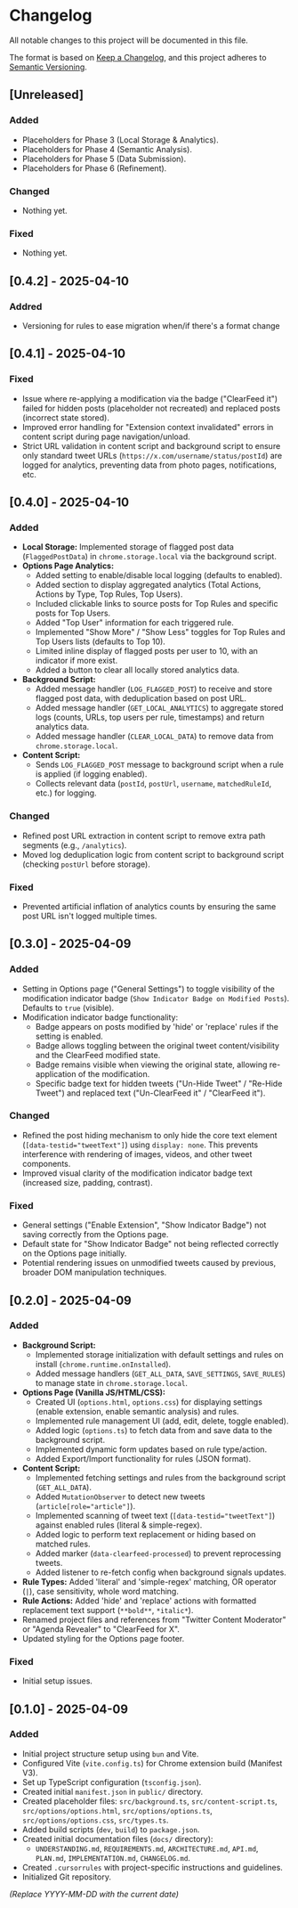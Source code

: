 # Changelog

All notable changes to this project will be documented in this file.

The format is based on [Keep a Changelog](https://keepachangelog.com/en/1.0.0/),
and this project adheres to [Semantic Versioning](https://semver.org/spec/v2.0.0.html).

## [Unreleased]
### Added
- Placeholders for Phase 3 (Local Storage & Analytics).
- Placeholders for Phase 4 (Semantic Analysis).
- Placeholders for Phase 5 (Data Submission).
- Placeholders for Phase 6 (Refinement).
### Changed
- Nothing yet.
### Fixed
- Nothing yet.

## [0.4.2] - 2025-04-10
### Addred
- Versioning for rules to ease migration when/if there's a format change

## [0.4.1] - 2025-04-10
### Fixed
- Issue where re-applying a modification via the badge ("ClearFeed it") failed for hidden posts (placeholder not recreated) and replaced posts (incorrect state stored).
- Improved error handling for "Extension context invalidated" errors in content script during page navigation/unload.
- Strict URL validation in content script and background script to ensure only standard tweet URLs (`https://x.com/username/status/postId`) are logged for analytics, preventing data from photo pages, notifications, etc.

## [0.4.0] - 2025-04-10
### Added
- **Local Storage:** Implemented storage of flagged post data (`FlaggedPostData`) in `chrome.storage.local` via the background script.
- **Options Page Analytics:**
    - Added setting to enable/disable local logging (defaults to enabled).
    - Added section to display aggregated analytics (Total Actions, Actions by Type, Top Rules, Top Users).
    - Included clickable links to source posts for Top Rules and specific posts for Top Users.
    - Added "Top User" information for each triggered rule.
    - Implemented "Show More" / "Show Less" toggles for Top Rules and Top Users lists (defaults to Top 10).
    - Limited inline display of flagged posts per user to 10, with an indicator if more exist.
    - Added a button to clear all locally stored analytics data.
- **Background Script:**
    - Added message handler (`LOG_FLAGGED_POST`) to receive and store flagged post data, with deduplication based on post URL.
    - Added message handler (`GET_LOCAL_ANALYTICS`) to aggregate stored logs (counts, URLs, top users per rule, timestamps) and return analytics data.
    - Added message handler (`CLEAR_LOCAL_DATA`) to remove data from `chrome.storage.local`.
- **Content Script:**
    - Sends `LOG_FLAGGED_POST` message to background script when a rule is applied (if logging enabled).
    - Collects relevant data (`postId`, `postUrl`, `username`, `matchedRuleId`, etc.) for logging.

### Changed
- Refined post URL extraction in content script to remove extra path segments (e.g., `/analytics`).
- Moved log deduplication logic from content script to background script (checking `postUrl` before storage).

### Fixed
- Prevented artificial inflation of analytics counts by ensuring the same post URL isn't logged multiple times.

## [0.3.0] - 2025-04-09
### Added
- Setting in Options page ("General Settings") to toggle visibility of the modification indicator badge (`Show Indicator Badge on Modified Posts`). Defaults to `true` (visible).
- Modification indicator badge functionality:
    - Badge appears on posts modified by 'hide' or 'replace' rules if the setting is enabled.
    - Badge allows toggling between the original tweet content/visibility and the ClearFeed modified state.
    - Badge remains visible when viewing the original state, allowing re-application of the modification.
    - Specific badge text for hidden tweets ("Un-Hide Tweet" / "Re-Hide Tweet") and replaced text ("Un-ClearFeed it" / "ClearFeed it").

### Changed
- Refined the post hiding mechanism to only hide the core text element (`[data-testid="tweetText"]`) using `display: none`. This prevents interference with rendering of images, videos, and other tweet components.
- Improved visual clarity of the modification indicator badge text (increased size, padding, contrast).

### Fixed
- General settings ("Enable Extension", "Show Indicator Badge") not saving correctly from the Options page.
- Default state for "Show Indicator Badge" not being reflected correctly on the Options page initially.
- Potential rendering issues on unmodified tweets caused by previous, broader DOM manipulation techniques.

## [0.2.0] - 2025-04-09
### Added
- **Background Script:**
    - Implemented storage initialization with default settings and rules on install (`chrome.runtime.onInstalled`).
    - Added message handlers (`GET_ALL_DATA`, `SAVE_SETTINGS`, `SAVE_RULES`) to manage state in `chrome.storage.local`.
- **Options Page (Vanilla JS/HTML/CSS):**
    - Created UI (`options.html`, `options.css`) for displaying settings (enable extension, enable semantic analysis) and rules.
    - Implemented rule management UI (add, edit, delete, toggle enabled).
    - Added logic (`options.ts`) to fetch data from and save data to the background script.
    - Implemented dynamic form updates based on rule type/action.
    - Added Export/Import functionality for rules (JSON format).
- **Content Script:**
    - Implemented fetching settings and rules from the background script (`GET_ALL_DATA`).
    - Added `MutationObserver` to detect new tweets (`article[role="article"]`).
    - Implemented scanning of tweet text (`[data-testid="tweetText"]`) against enabled rules (literal & simple-regex).
    - Added logic to perform text replacement or hiding based on matched rules.
    - Added marker (`data-clearfeed-processed`) to prevent reprocessing tweets.
    - Added listener to re-fetch config when background signals updates.
- **Rule Types:** Added 'literal' and 'simple-regex' matching, OR operator (`|`), case sensitivity, whole word matching.
- **Rule Actions:** Added 'hide' and 'replace' actions with formatted replacement text support (`**bold**`, `*italic*`).
- Renamed project files and references from "Twitter Content Moderator" or "Agenda Revealer" to "ClearFeed for X".
- Updated styling for the Options page footer.

### Fixed
- Initial setup issues.

## [0.1.0] - 2025-04-09
### Added
- Initial project structure setup using `bun` and Vite.
- Configured Vite (`vite.config.ts`) for Chrome extension build (Manifest V3).
- Set up TypeScript configuration (`tsconfig.json`).
- Created initial `manifest.json` in `public/` directory.
- Created placeholder files: `src/background.ts`, `src/content-script.ts`, `src/options/options.html`, `src/options/options.ts`, `src/options/options.css`, `src/types.ts`.
- Added build scripts (`dev`, `build`) to `package.json`.
- Created initial documentation files (`docs/` directory):
    - `UNDERSTANDING.md`, `REQUIREMENTS.md`, `ARCHITECTURE.md`, `API.md`, `PLAN.md`, `IMPLEMENTATION.md`, `CHANGELOG.md`.
- Created `.cursorrules` with project-specific instructions and guidelines.
- Initialized Git repository.

*(Replace YYYY-MM-DD with the current date)* 
